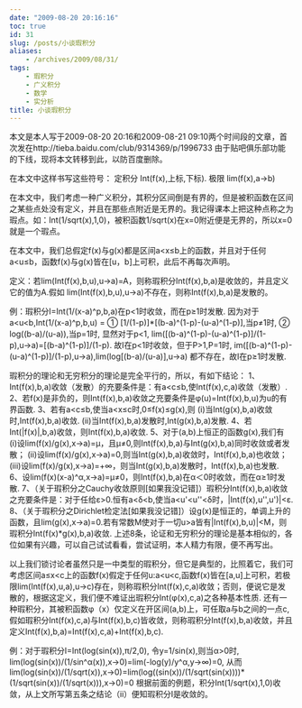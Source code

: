 ```yaml
---
date: "2009-08-20 20:16:16"
toc: true
id: 31
slug: /posts/小谈瑕积分
aliases:
    - /archives/2009/08/31/
tags:
    - 瑕积分
    - 广义积分
    - 数学
    - 实分析
title: 小谈瑕积分
---
```


本文是本人写于2009-08-20 20:16和2009-08-21 09:10两个时间段的文章，首次发在http://tieba.baidu.com/club/9314369/p/1996733
由于贴吧俱乐部功能的下线，现将本文转移到此，以防百度删除。

在本文中这样书写这些符号：
定积分 Int(f(x),上标,下标).
极限 lim(f(x),a→b)

在本文中，我们考虑一种广义积分，其积分区间倒是有界的，但是被积函数在区间之某些点处没有定义，并且在那些点附近是无界的。我记得课本上把这种点称之为瑕点。如：Int(1/sqrt(x),1,0)，被积函数1/sqrt(x)在x=0附近便是无界的，所以x=0就是一个瑕点。

在本文中，我们总假定f(x)与g(x)都是区间a<x≤b上的函数，并且对于任何a<u≤b，函数f(x)与g(x)皆在[u，b]上可积，此后不再每次声明。

定义：若lim(Int(f(x),b,u),u→a)=A，则称瑕积分Int(f(x),b,a)是收敛的，并且定义它的值为A.假如 lim(Int(f(x),b,u),u→a)不存在，则称Int(f(x),b,a)是发散的。

例：瑕积分I=Int(1/(x-a)^p,b,a)在p<1时收敛，而在p≥1时发散.
因为对于a<u<b,Int(1/(x-a)^p,b,u) =
① [1/(1-p)]*[(b-a)^(1-p)-(u-a)^(1-p)],当p≠1时,
② log((b-a)/(u-a)),当p=1时,
显然对于p<1,
lim([(b-a)^(1-p)-(u-a)^(1-p)]/(1-p),u→a)=[(b-a)^(1-p)]/(1-p).
故I在p<1时收敛，但于P>1,P=1时,
im([(b-a)^(1-p)-(u-a)^(1-p)]/(1-p),u→a),lim(log[(b-a)/(u-a)],u→a)
都不存在，故I在p≥1时发散.

瑕积分的理论和无穷积分的理论是完全平行的，所以，有如下结论：
1、Int(f(x),b,a)收敛（发散）的充要条件是：有a<c≤b,使Int(f(x),c,a)收敛（发散）.
2、若f(x)是非负的，则Int(f(x),b,a)收敛之充要条件是φ(u)=Int(f(x),b,u)为u的有界函数.
3、若有a<c≤b,使当a<x≤c时,0≤f(x)≤g(x),则
    (i)当Int(g(x),b,a)收敛时,Int(f(x),b,a)收敛.
    (ii)当Int(f(x),b,a)发散时,Int(g(x),b,a)发散.
4、若Int(|f(x)|,b,a)收敛，则Int(f(x),b,a)收敛.
5、对于(a,b)上恒正的函数g(x),我们有
    (i)设lim(f(x)/g(x),x→a)=μ，且μ≠0,则Int(f(x),b,a)与Int(g(x),b,a)同时收敛或者发散；
    (ii)设lim(f(x)/g(x),x→a)=0,则当Int(g(x),b,a)收敛时，Int(f(x),b,a)也收敛；
    (iii)设lim(f(x)/g(x),x→a)=+∞，则当Int(g(x),b,a)发散时，Int(f(x),b,a)也发散.
6、设lim(f(x)(x-a)^α,x→a)=μ≠0，则Int(f(x),b,a)在α＜0时收敛，而在α≥1时发散.
7、（关于瑕积分之Cauchy收敛原则[如果我没记错]）瑕积分Int(f(x),b,a)收敛之充要条件是：对于任给ε>0.恒有a<δ<b,使当a<u'<u''<δ时，|Int(f(x),u'',u')|<ε.
8、（关于瑕积分之Dirichlet检定法[如果我没记错]）设g(x)是恒正的，单调上升的函数，且lim(g(x),x→a)=0.若有常数M使对于一切u>a皆有|Int(f(x),b,u)|<M，则瑕积分Int(f(x)*g(x),b,a)收敛.
上述8条，论证和无穷积分的理论是基本相似的，各位如果有兴趣，可以自己试试看看，尝试证明，本人精力有限，便不再写出。

以上我们锁讨论者虽然只是一中类型的瑕积分，但它是典型的，比照着它，我们可考虑区间a≤x<c上的函数f(x)假定于任何u:a<u<c,函数f(x)皆在[a,u]上可积，若极限lim(Int(f(x),u,a),u→c)存在，则称瑕积分Int(f(x),c,a)收敛；否则，便说它是发散的，根据这定义，我们便不难证出瑕积分Int(φ(x),c,a)之各种基本性质.
  还有一种瑕积分，其被积函数φ（x）仅定义在开区间(a,b)上，可任取a与b之间的一点c,假如瑕积分Int(f(x),c,a)与Int(f(x),b,c)皆收敛，则称瑕积分Int(f(x),b,a)收敛，并且定义Int(f(x),b,a)=Int(f(x),c,a)+Int(f(x),b,c).

例：对于瑕积分I=Int(log(sin(x)),π/2,0),
令y=1/sin(x),则当α>0时,
lim(log(sin(x))/(1/sin^α(x)),x→0)=lim(-log(y)/y^α,y→∞)=0,
从而lim(log(sin(x))/(1/sqrt(x)),x→0)=lim(log((sin(x))/(1/sqrt(sin(x))))*(1/sqrt(sin(x))/(1/sqrt(x))),x→0)=0
根据前面的例题，积分Int(1/sqrt(x),1,0)收敛，从上文所写第五条之结论（ii）便知瑕积分I是收敛的。 